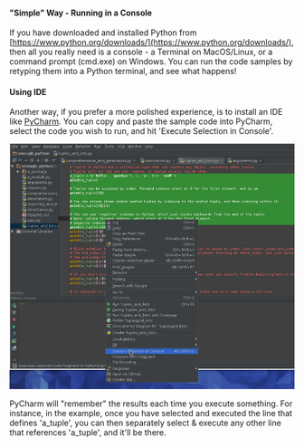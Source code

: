 #### "Simple" Way - Running in a Console
If you have downloaded and installed Python from [https://www.python.org/downloads/](https://www.python.org/downloads/), then all you really need is a console - a Terminal on MacOS/Linux, or a command prompt (cmd.exe) on Windows. You can run the code samples by retyping them into a Python terminal, and see what happens!

#### Using IDE

Another way, if you prefer a more polished experience, is to install an IDE like [PyCharm](https://www.jetbrains.com/pycharm/). You can copy and paste the sample code into PyCharm, select the code you wish to run, and hit 'Execute Selection in Console'.

![Using Execute Selection in PyCharm (Alt-Shift-E)](images/PyCharm_Execute_Selected_Screenshot.jpg)

PyCharm will "remember" the results each time you execute something.  For instance, in the example, once you have selected and executed the line that defines 'a_tuple', you can then separately select & execute any other line that references 'a_tuple', and it'll be there.
